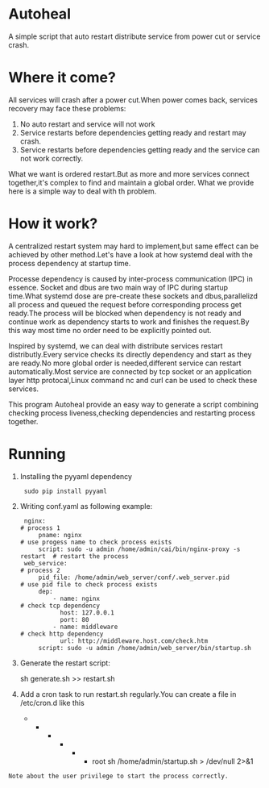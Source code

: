 # Autoheal
A simple script that auto restart distribute service from power cut or service crash.

# Where it come?
All services will crash after a power cut.When power comes back, services recovery may face these problems:

1. No auto restart and service will not work
2. Service restarts before dependencies getting ready and restart may crash.
2. Service restarts before dependencies getting ready and the service can not work correctly.

What we want is ordered restart.But as more and more services connect together,it's complex to find and maintain a global order. What we provide here is a simple way to deal with th problem.

# How it work?

A centralized restart system may hard to implement,but same effect can be achieved by other method.Let's have a look at how systemd deal with the process dependency at startup time.

Processe dependency is caused by inter-process communication (IPC) in essence. Socket and dbus are two main way of IPC during startup time.What systemd dose are pre-create these sockets and dbus,parallelizd all process and queued the request before corresponding process get ready.The process will be blocked when dependency is not ready and continue work as dependency starts to work and finishes the request.By this way most time no order need to be explicitly pointed out.

Inspired by systemd, we can deal with distribute services restart distributly.Every service checks its directly dependency and start as they are ready.No more global order is needed,different service can restart automatically.Most service are connected by tcp socket or an application layer http protocal,Linux command nc and curl can be used to check these services.

This program Autoheal provide an easy way to generate a script combining checking process liveness,checking dependencies and restarting process together.
# Running

1. Installing the pyyaml dependency

        sudo pip install pyyaml
    
2. Writing conf.yaml as following example:

        nginx:                                                                # process 1
            pname: nginx                                                      # use progess name to check process exists
            script: sudo -u admin /home/admin/cai/bin/nginx-proxy -s restart  # restart the process
        web_service:                                                          # process 2
            pid_file: /home/admin/web_server/conf/.web_server.pid             # use pid file to check process exists
            dep:
                - name: nginx                                                 # check tcp dependency
                  host: 127.0.0.1
                  port: 80
                - name: middleware                                            # check http dependency
                  url: http://middleware.host.com/check.htm
            script: sudo -u admin /home/admin/web_server/bin/startup.sh
  
  3. Generate the restart script:
  
        sh generate.sh >> restart.sh
  
  4. Add a cron task to run restart.sh regularly.You can create a file in /etc/cron.d like this
  
        * * * * * * root sh /home/admin/startup.sh > /dev/null 2>&1
      
    Note about the user privilege to start the process correctly.

